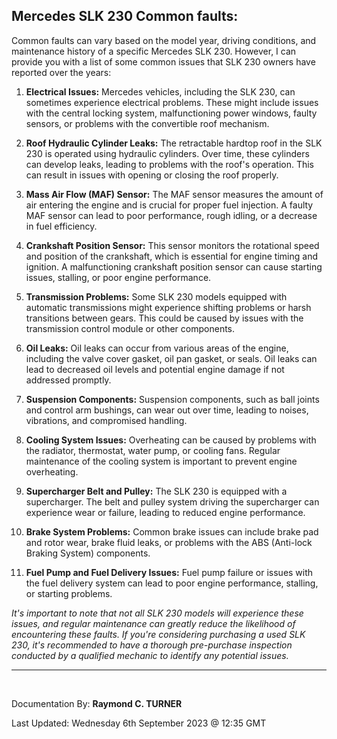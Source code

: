 ## Mercedes SLK 230 Common faults:

Common faults can vary based on the model year, driving conditions, and maintenance history of a specific Mercedes SLK 230. However, I can provide you with a list of some common issues that SLK 230 owners have reported over the years:

1. **Electrical Issues:** Mercedes vehicles, including the SLK 230, can sometimes experience electrical problems. These might include issues with the central locking system, malfunctioning power windows, faulty sensors, or problems with the convertible roof mechanism.

2. **Roof Hydraulic Cylinder Leaks:** The retractable hardtop roof in the SLK 230 is operated using hydraulic cylinders. Over time, these cylinders can develop leaks, leading to problems with the roof's operation. This can result in issues with opening or closing the roof properly.

3. **Mass Air Flow (MAF) Sensor:** The MAF sensor measures the amount of air entering the engine and is crucial for proper fuel injection. A faulty MAF sensor can lead to poor performance, rough idling, or a decrease in fuel efficiency.

4. **Crankshaft Position Sensor:** This sensor monitors the rotational speed and position of the crankshaft, which is essential for engine timing and ignition. A malfunctioning crankshaft position sensor can cause starting issues, stalling, or poor engine performance.

5. **Transmission Problems:** Some SLK 230 models equipped with automatic transmissions might experience shifting problems or harsh transitions between gears. This could be caused by issues with the transmission control module or other components.

6. **Oil Leaks:** Oil leaks can occur from various areas of the engine, including the valve cover gasket, oil pan gasket, or seals. Oil leaks can lead to decreased oil levels and potential engine damage if not addressed promptly.

7. **Suspension Components:** Suspension components, such as ball joints and control arm bushings, can wear out over time, leading to noises, vibrations, and compromised handling.

8. **Cooling System Issues:** Overheating can be caused by problems with the radiator, thermostat, water pump, or cooling fans. Regular maintenance of the cooling system is important to prevent engine overheating.

9. **Supercharger Belt and Pulley:** The SLK 230 is equipped with a supercharger. The belt and pulley system driving the supercharger can experience wear or failure, leading to reduced engine performance.

10. **Brake System Problems:** Common brake issues can include brake pad and rotor wear, brake fluid leaks, or problems with the ABS (Anti-lock Braking System) components.

11. **Fuel Pump and Fuel Delivery Issues:** Fuel pump failure or issues with the fuel delivery system can lead to poor engine performance, stalling, or starting problems.

*It's important to note that not all SLK 230 models will experience these issues, and regular maintenance can greatly reduce the likelihood of encountering these faults. If you're considering purchasing a used SLK 230, it's recommended to have a thorough pre-purchase inspection conducted by a qualified mechanic to identify any potential issues.*

---

</br>

Documentation By: **Raymond C. TURNER**

Last Updated: Wednesday 6th September 2023 @ 12:35 GMT
